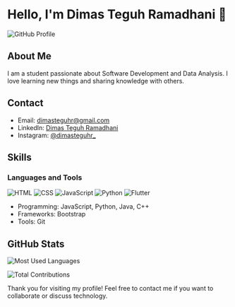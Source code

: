 # Hello, I'm Dimas Teguh Ramadhani 👋

![GitHub Profile](https://github-readme-stats.vercel.app/api?username=dimasteguhr&show_icons=true&theme=radical)

## About Me

I am a student passionate about Software Development and Data Analysis. I love learning new things and sharing knowledge with others.

## Contact

- Email: [dimasteguhr@gmail.com](mailto:dimasteguhr@gmail.com)
- LinkedIn: [Dimas Teguh Ramadhani](https://www.linkedin.com/in/dimasteguhramadhani)
- Instagram: [@dimasteguhr_](https://instagram.com/dimasteguhr_)

## Skills

### Languages and Tools

![HTML](https://img.shields.io/badge/HTML-239120?style=for-the-badge&logo=html5&logoColor=white)
![CSS](https://img.shields.io/badge/CSS-239120?style=for-the-badge&logo=css3&logoColor=white)
![JavaScript](https://img.shields.io/badge/JavaScript-323330?style=for-the-badge&logo=javascript&logoColor=F7DF1E)
![Python](https://img.shields.io/badge/Python-3776AB?style=for-the-badge&logo=python&logoColor=white)
![Flutter](https://img.shields.io/badge/Flutter-02569B?style=for-the-badge&logo=flutter&logoColor=white)

- Programming: JavaScript, Python, Java, C++
- Frameworks: Bootstrap
- Tools: Git

## GitHub Stats

![Most Used Languages](https://github-readme-stats.vercel.app/api/top-langs/?username=dimasteguhr&layout=compact&theme=radical)

![Total Contributions](https://github-readme-stats.vercel.app/api?username=dimasteguhr&count_private=true&show_icons=true&theme=radical)

Thank you for visiting my profile! Feel free to contact me if you want to collaborate or discuss technology.
